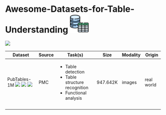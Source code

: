 # Awesome-Datasets-for-Table-Understanding <img src="icon.png" alt="drawing" width="60"/>
<a><img src='https://img.shields.io/badge/PRs-welcome-lightgreen'></a>


| Dataset     | Source             | Task(s)           | Size          | Modality| Origin  |
|-------------|--------------------|-------------------|---------------|---------|---------|
| PubTables-1M <img src='https://img.shields.io/badge/arXiv-2021-darkred'> <a href='https://arxiv.org/abs/2110.00061'><img src='https://img.shields.io/badge/PDF-blue'></a> <a href='https://huggingface.co/datasets/bsmock/pubtables-1m'><img src='https://img.shields.io/badge/Dataset-gold'></a>| PMC |<ul><li>Table detection</li><li>Table structure recognition</li><li>Functional analysis</li></ul> | 947.642K | images | real world |             
|           |               |  |    |        |         
|           |  | | | | 
